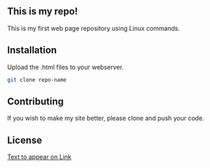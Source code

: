 
## This is my repo!

This is my first web page repository using Linux commands.

## Installation

Upload the .html files to your webserver.

```bash
git clone repo-name
```

## Contributing

If you wish to make my site better, please clone and push your code.

## License

[Text to appear on Link](https://choosealicense.com/licenses/mit/)
